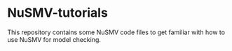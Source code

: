 # NuSMV-tutorials
This repository contains some NuSMV code files to get familiar with how to use NuSMV for model checking.
